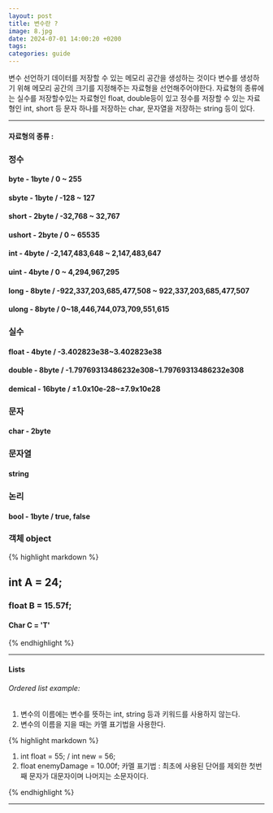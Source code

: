 ```yaml
---
layout: post
title: 변수란 ? 
image: 8.jpg
date: 2024-07-01 14:00:20 +0200
tags:
categories: guide
---
```

변수 선언하기
데이터를 저장할 수 있는 메모리 공간을 생성하는 것이다
변수를 생성하기 위해 메모리 공간의 크기를 지정해주는 자료형을 선언해주어야한다.
자료형의 종류에는 실수를 저장할수있는  자료형인 float, double등이 있고 
정수를 저장할 수 있는 자료형인 int, short 등 문자 하나를 저장하는 char, 문자열을 저장하는 string 등이 있다.
***

#### 자료형의 종류 :


### 정수 
#### byte - 1byte / 0 ~ 255
#### sbyte - 1byte / -128 ~ 127
#### short - 2byte / -32,768 ~ 32,767 
#### ushort - 2byte / 0 ~ 65535 
#### int - 4byte / -2,147,483,648 ~ 2,147,483,647 
#### uint - 4byte / 0 ~ 4,294,967,295 
#### long - 8byte / -922,337,203,685,477,508 ~ 922,337,203,685,477,507
#### ulong - 8byte / 0~18,446,744,073,709,551,615
### 실수 
#### float - 4byte / -3.402823e38~3.402823e38
#### double - 8byte / -1.79769313486232e308~1.79769313486232e308 
#### demical - 16byte / ±1.0x10e-28~±7.9x10e28 
### 문자 
#### char - 2byte
### 문자열
#### string 
### 논리
#### bool - 1byte / true, false
### 객체 object



{% highlight markdown %}
## int A = 24;
### float B = 15.57f;
#### Char C = 'T'
{% endhighlight %}

***

#### Lists

###### Ordered list example:

1. 변수의 이름에는 변수를 뜻하는 int, string 등과 키워드를 사용하지 않는다.
2. 변수의 이름을 지을 때는 카멜 표기법을 사용한다.

{% highlight markdown %}
1. int float = 55; / int new = 56;
2. float enemyDamage = 10.00f; 
카멜 표기법 : 최초에 사용된 단어를 제외한 첫번째 문자가 대문자이며 나머지는 소문자이다.

{% endhighlight %}

***
